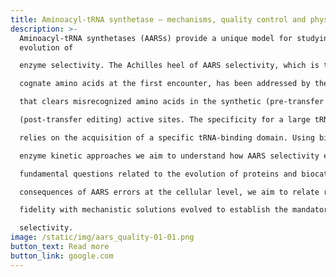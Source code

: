 ```yaml
---
title: Aminoacyl-tRNA synthetase – mechanisms, quality control and physiology
description: >-
  Aminoacyl-tRNA synthetases (AARSs) provide a unique model for studying the
  evolution of

  enzyme selectivity. The Achilles heel of AARS selectivity, which is the rejection of non-

  cognate amino acids at the first encounter, has been addressed by the evolution of editing

  that clears misrecognized amino acids in the synthetic (pre-transfer editing) and editing

  (post-transfer editing) active sites. The specificity for a large tRNA substrate, in contrast,

  relies on the acquisition of a specific tRNA-binding domain. Using biochemical, genetic and

  enzyme kinetic approaches we aim to understand how AARS selectivity evolved addressing

  fundamental questions related to the evolution of proteins and biocatalysis. By studying the

  consequences of AARS errors at the cellular level, we aim to relate requirements for high

  fidelity with mechanistic solutions evolved to establish the mandatory level of AARS

  selectivity.
image: /static/img/aars_quality-01-01.png
button_text: Read more
button_link: google.com
---
```

